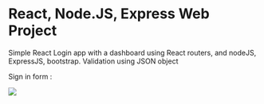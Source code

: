 # React, Node.JS, Express Web Project
Simple React Login app with a dashboard using React routers, and nodeJS, ExpressJS, bootstrap. Validation using JSON object

Sign in form :

<img src="https://github.com/srbhroy/NetTantra_Project/blob/main/FrontEnd_Login.jpg"/>
